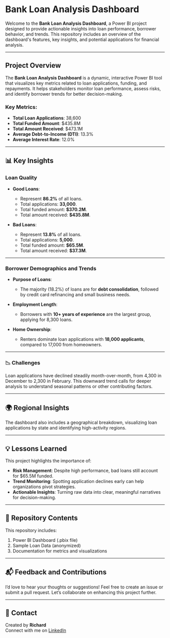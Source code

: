 # Bank Loan Analysis Dashboard

Welcome to the **Bank Loan Analysis Dashboard**, a Power BI project designed to provide actionable insights into loan performance, borrower behavior, and trends. This repository includes an overview of the dashboard's features, key insights, and potential applications for financial analysis.

---

## Project Overview

The **Bank Loan Analysis Dashboard** is a dynamic, interactive Power BI tool that visualizes key metrics related to loan applications, funding, and repayments. It helps stakeholders monitor loan performance, assess risks, and identify borrower trends for better decision-making.

### Key Metrics:
- **Total Loan Applications**: 38,600  
- **Total Funded Amount**: $435.8M  
- **Total Amount Received**: $473.1M  
- **Average Debt-to-Income (DTI)**: 13.3%  
- **Average Interest Rate**: 12.0%  

---

## 📊 Key Insights

### **Loan Quality**  
- **Good Loans**:  
  - Represent **86.2%** of all loans.  
  - Total applications: **33,000**.  
  - Total funded amount: **$370.2M**.  
  - Total amount received: **$435.8M**.  

- **Bad Loans**:  
  - Represent **13.8%** of all loans.  
  - Total applications: **5,000**.  
  - Total funded amount: **$65.5M**.  
  - Total amount received: **$37.3M**.  

---

### **Borrower Demographics and Trends**  
- **Purpose of Loans**:  
  - The majority (18.2%) of loans are for **debt consolidation**, followed by credit card refinancing and small business needs.  

- **Employment Length**:  
  - Borrowers with **10+ years of experience** are the largest group, applying for 8,300 loans.  

- **Home Ownership**:  
  - Renters dominate loan applications with **18,000 applicants**, compared to 17,000 from homeowners.  

---

### 📉 Challenges  
Loan applications have declined steadily month-over-month, from 4,300 in December to 2,300 in February. This downward trend calls for deeper analysis to understand seasonal patterns or other contributing factors.

---

## 🌍 Regional Insights  
The dashboard also includes a geographical breakdown, visualizing loan applications by state and identifying high-activity regions.

---

## 💡 Lessons Learned  
This project highlights the importance of:
- **Risk Management**: Despite high performance, bad loans still account for $65.5M funded.  
- **Trend Monitoring**: Spotting application declines early can help organizations pivot strategies.  
- **Actionable Insights**: Turning raw data into clear, meaningful narratives for decision-making.  

---

## 📂 Repository Contents  
This repository includes:  
1. Power BI Dashboard (.pbix file)  
2. Sample Loan Data (anonymized)  
3. Documentation for metrics and visualizations  

---

## 📬 Feedback and Contributions  
I’d love to hear your thoughts or suggestions! Feel free to create an issue or submit a pull request. Let’s collaborate on enhancing this project further.

---

## 🔗 Contact  
Created by **Richard**  
Connect with me on [LinkedIn](https://linkedin.com)  
